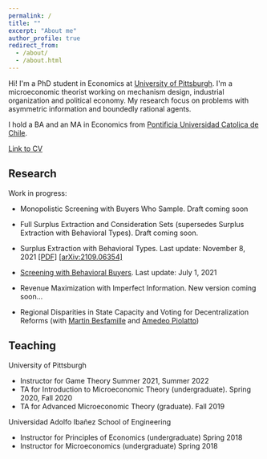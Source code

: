 ```yaml
---
permalink: /
title: ""
excerpt: "About me"
author_profile: true
redirect_from: 
  - /about/
  - /about.html
---
```

Hi! I'm a PhD student in Economics at [University of Pittsburgh](https://www.econ.pitt.edu/). I'm a microeconomic theorist working on mechanism design, industrial organization and political economy. My research focus on problems with asymmetric information and boundedly rational agents.

I hold a BA and an MA in Economics from [Pontificia Universidad Catolica de Chile](https://economia.uc.cl/). 

[Link to CV](https://nrpastrian.github.io/files/cv.pdf)

## Research
Work in progress:
* Monopolistic Screening with Buyers Who Sample. Draft coming soon
* Full Surplus Extraction and Consideration Sets (supersedes Surplus Extraction with Behavioral Types). Draft coming soon. 
* Surplus Extraction with Behavioral Types. Last update: November 8, 2021
  [[PDF]](https://nrpastrian.github.io/files/surplus_extraction_behavioral.pdf) [[arXiv:2109.06354]](https://arxiv.org/abs/2111.00061) 
* [Screening with Behavioral Buyers](https://nrpastrian.github.io/files/screening_behavioral.pdf). Last update: July 1, 2021

* Revenue Maximization with Imperfect Information. New version coming soon...
* Regional Disparities in State Capacity and Voting for Decentralization Reforms (with [Martin Besfamille](https://economia.uc.cl/?profesor=martin-besfamille) and [Amedeo Piolatto](https://sites.google.com/site/piolatto/))

## Teaching

University of Pittsburgh

* Instructor for Game Theory Summer 2021, Summer 2022
* TA for Introduction to Microeconomic Theory (undergraduate). Spring 2020, Fall 2020
* TA for Advanced Microeconomic Theory (graduate). Fall 2019

Universidad Adolfo Ibañez School of Engineering

* Instructor for Principles of Economics (undergraduate) Spring 2018
* Instructor for Microeconomics (undergraduate) Spring 2018


